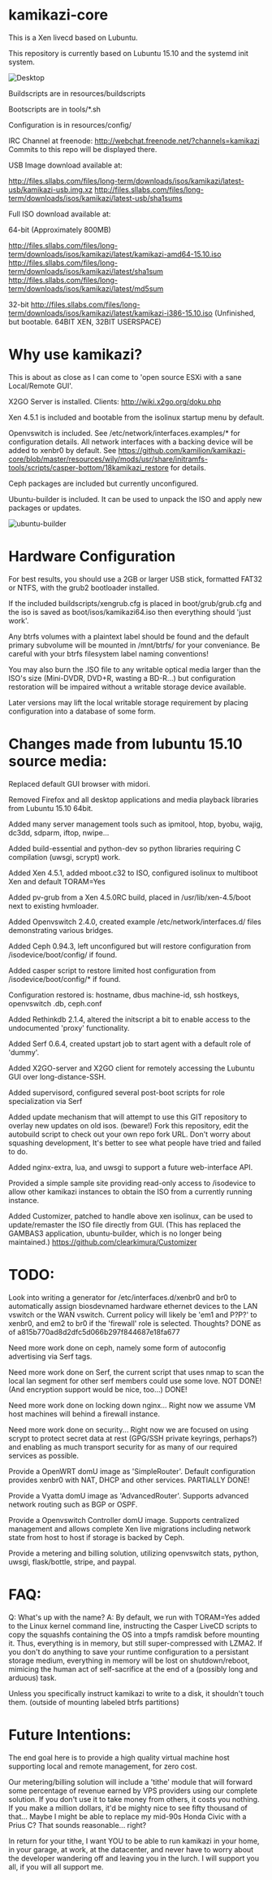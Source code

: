 kamikazi-core
===============

This is a Xen livecd based on Lubuntu.

This repository is currently based on Lubuntu 15.10 and the systemd init system.

![Desktop](http://files.sllabs.com/files/long-term/screenshots/kamikazi/kamikazi-builder-14.10-2015-02-04-00-35-08.png)

Buildscripts are in resources/buildscripts

Bootscripts are in tools/*.sh

Configuration is in resources/config/

IRC Channel at freenode:
http://webchat.freenode.net/?channels=kamikazi
Commits to this repo will be displayed there.

USB Image download available at:

http://files.sllabs.com/files/long-term/downloads/isos/kamikazi/latest-usb/kamikazi-usb.img.xz
http://files.sllabs.com/files/long-term/downloads/isos/kamikazi/latest-usb/sha1sums

Full ISO download available at:

64-bit (Approximately 800MB)

http://files.sllabs.com/files/long-term/downloads/isos/kamikazi/latest/kamikazi-amd64-15.10.iso
http://files.sllabs.com/files/long-term/downloads/isos/kamikazi/latest/sha1sum
http://files.sllabs.com/files/long-term/downloads/isos/kamikazi/latest/md5sum

32-bit
http://files.sllabs.com/files/long-term/downloads/isos/kamikazi/latest/kamikazi-i386-15.10.iso
(Unfinished, but bootable. 64BIT XEN, 32BIT USERSPACE)

Why use kamikazi?
===============

This is about as close as I can come to 'open source ESXi with a sane Local/Remote GUI'.

X2GO Server is installed. Clients: http://wiki.x2go.org/doku.php

Xen 4.5.1 is included and bootable from the isolinux startup menu by default.

Openvswitch is included. See /etc/network/interfaces.examples/* for configuration details.
All network interfaces with a backing device will be added to xenbr0 by default.
See https://github.com/kamilion/kamikazi-core/blob/master/resources/wily/mods/usr/share/initramfs-tools/scripts/casper-bottom/18kamikazi_restore for details.

Ceph packages are included but currently unconfigured.

Ubuntu-builder is included. It can be used to unpack the ISO and apply new packages or updates.

![ubuntu-builder](http://files.sllabs.com/files/long-term/screenshots/kamikazi/kamikazi-builder-14.10-2015-02-04-22-18-39.png)



Hardware Configuration
===============

For best results, you should use a 2GB or larger USB stick, formatted FAT32 or NTFS, with the grub2 bootloader installed.

If the included buildscripts/xengrub.cfg is placed in boot/grub/grub.cfg and the iso is saved as boot/isos/kamikazi64.iso then everything should 'just work'.

Any btrfs volumes with a plaintext label should be found and the default primary subvolume will be mounted in /mnt/btrfs/<label> for your conveniance. Be careful with your btrfs filesystem label naming conventions!

You may also burn the .ISO file to any writable optical media larger than the ISO's size (Mini-DVDR, DVD+R, wasting a BD-R...) but configuration restoration will be impaired without a writable storage device available.

Later versions may lift the local writable storage requirement by placing configuration into a database of some form.


Changes made from lubuntu 15.10 source media:
===============

Replaced default GUI browser with midori.

Removed Firefox and all desktop applications and media playback libraries from Lubuntu 15.10 64bit.

Added many server management tools such as ipmitool, htop, byobu, wajig, dc3dd, sdparm, iftop, nwipe...

Added build-essential and python-dev so python libraries requiring C compilation (uwsgi, scrypt) work.

Added Xen 4.5.1, added mboot.c32 to ISO, configured isolinux to multiboot Xen and default TORAM=Yes

Added pv-grub from a Xen 4.5.0RC build, placed in /usr/lib/xen-4.5/boot next to existing hvmloader.

Added Openvswitch 2.4.0, created example /etc/network/interfaces.d/ files demonstrating various bridges.

Added Ceph 0.94.3, left unconfigured but will restore configuration from /isodevice/boot/config/ if found.

Added casper script to restore limited host configuration from /isodevice/boot/config/* if found.

Configuration restored is: hostname, dbus machine-id, ssh hostkeys, openvswitch .db, ceph.conf

Added Rethinkdb 2.1.4, altered the initscript a bit to enable access to the undocumented 'proxy' functionality.

Added Serf 0.6.4, created upstart job to start agent with a default role of 'dummy'.

Added X2GO-server and X2GO client for remotely accessing the Lubuntu GUI over long-distance-SSH.

Added supervisord, configured several post-boot scripts for role specialization via Serf

Added update mechanism that will attempt to use this GIT repository to overlay new updates on old isos. (beware!)
Fork this repository, edit the autobuild script to check out your own repo fork URL.
Don't worry about squashing development, It's better to see what people have tried and failed to do.

Added nginx-extra, lua, and uwsgi to support a future web-interface API. 

Provided a simple sample site providing read-only access to /isodevice to allow other kamikazi instances to obtain the ISO from a currently running instance.

Added Customizer, patched to handle above xen isolinux, can be used to update/remaster the ISO file directly from GUI.
(This has replaced the GAMBAS3 application, ubuntu-builder, which is no longer being maintained.)
https://github.com/clearkimura/Customizer

TODO:
===============

Look into writing a generator for /etc/interfaces.d/xenbr0 and br0 to automatically assign biosdevnamed hardware ethernet devices to the LAN vswitch or the WAN vswitch. Current policy will likely be 'em1 and P?P?' to xenbr0, and em2 to br0 if the 'firewall' role is selected. Thoughts?
DONE as of a815b770ad8d2dfc5d066b297f844687e18fa677

Need more work done on ceph, namely some form of autoconfig advertising via Serf tags.

Need more work done on Serf, the current script that uses nmap to scan the local lan segment for other serf members could use some love. 
NOT DONE!
(And encryption support would be nice, too...)
DONE!

Need more work done on locking down nginx... Right now we assume VM host machines will behind a firewall instance.

Need more work done on security... Right now we are focused on using scrypt to protect secret data at rest (GPG/SSH private keyrings, perhaps?) and enabling as much transport security for as many of our required services as possible.

Provide a OpenWRT domU image as 'SimpleRouter'. Default configuration provides xenbr0 with NAT, DHCP and other services.
PARTIALLY DONE!

Provide a Vyatta domU image as 'AdvancedRouter'. Supports advanced network routing such as BGP or OSPF.

Provide a Openvswitch Controller domU image. Supports centralized management and allows complete Xen live migrations including network state from host to host if storage is backed by Ceph.

Provide a metering and billing solution, utilizing openvswitch stats, python, uwsgi, flask/bottle, stripe, and paypal.

FAQ:
===============

Q: What's up with the name?
A: By default, we run with TORAM=Yes added to the Linux kernel command line, instructing the Casper LiveCD scripts to copy the squashfs containing the OS into a tmpfs ramdisk before mounting it. Thus, everything is in memory, but still super-compressed with LZMA2. If you don't do anything to save your runtime configuration to a persistant storage medium, everything in memory will be lost on shutdown/reboot, mimicing the human act of self-sacrifice at the end of a (possibly long and arduous) task.

Unless you specifically instruct kamikazi to write to a disk, it shouldn't touch them. (outside of mounting labeled btrfs partitions)

Future Intentions:
===============

The end goal here is to provide a high quality virtual machine host supporting local and remote management, for zero cost.

Our metering/billing solution will include a 'tithe' module that will forward some percentage of revenue earned by VPS providers using our complete solution. If you don't use it to take money from others, it costs you nothing. If you make a million dollars, it'd be mighty nice to see fifty thousand of that... Maybe I might be able to replace my mid-90s Honda Civic with a Prius C? That sounds reasonable... right?

In return for your tithe, I want YOU to be able to run kamikazi in your home, in your garage, at work, at the datacenter, and never have to worry about the developer wandering off and leaving you in the lurch. I will support you all, if you will all support me.


